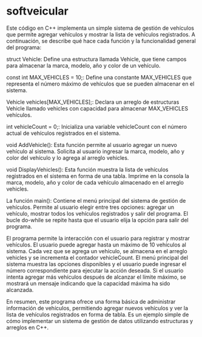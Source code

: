 # softveicular
Este código en C++ implementa un simple sistema de gestión de vehículos que permite agregar vehículos y mostrar la lista de vehículos registrados. A continuación, se describe qué hace cada función y la funcionalidad general del programa:

struct Vehicle: Define una estructura llamada Vehicle, que tiene campos para almacenar la marca, modelo, año y color de un vehículo.

const int MAX_VEHICLES = 10;: Define una constante MAX_VEHICLES que representa el número máximo de vehículos que se pueden almacenar en el sistema.

Vehicle vehicles[MAX_VEHICLES];: Declara un arreglo de estructuras Vehicle llamado vehicles con capacidad para almacenar MAX_VEHICLES vehículos.

int vehicleCount = 0;: Inicializa una variable vehicleCount con el número actual de vehículos registrados en el sistema.

void AddVehicle(): Esta función permite al usuario agregar un nuevo vehículo al sistema. Solicita al usuario ingresar la marca, modelo, año y color del vehículo y lo agrega al arreglo vehicles.

void DisplayVehicles(): Esta función muestra la lista de vehículos registrados en el sistema en forma de una tabla. Imprime en la consola la marca, modelo, año y color de cada vehículo almacenado en el arreglo vehicles.

La función main(): Contiene el menú principal del sistema de gestión de vehículos. Permite al usuario elegir entre tres opciones: agregar un vehículo, mostrar todos los vehículos registrados y salir del programa. El bucle do-while se repite hasta que el usuario elija la opción para salir del programa.

El programa permite la interacción con el usuario para registrar y mostrar vehículos. El usuario puede agregar hasta un máximo de 10 vehículos al sistema. Cada vez que se agrega un vehículo, se almacena en el arreglo vehicles y se incrementa el contador vehicleCount. El menú principal del sistema muestra las opciones disponibles y el usuario puede ingresar el número correspondiente para ejecutar la acción deseada. Si el usuario intenta agregar más vehículos después de alcanzar el límite máximo, se mostrará un mensaje indicando que la capacidad máxima ha sido alcanzada.

En resumen, este programa ofrece una forma básica de administrar información de vehículos, permitiendo agregar nuevos vehículos y ver la lista de vehículos registrados en forma de tabla. Es un ejemplo simple de cómo implementar un sistema de gestión de datos utilizando estructuras y arreglos en C++.
